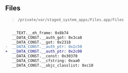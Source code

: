 ## Files

> `/private/var/staged_system_apps/Files.app/Files`

```diff

   __TEXT.__eh_frame: 0x8b74
   __DATA_CONST.__auth_got: 0x3ca8
   __DATA_CONST.__got: 0x2318
-  __DATA_CONST.__auth_ptr: 0x2c50
+  __DATA_CONST.__auth_ptr: 0x2c00
   __DATA_CONST.__const: 0x30370
   __DATA_CONST.__cfstring: 0xaa0
   __DATA_CONST.__objc_classlist: 0xc10

```
